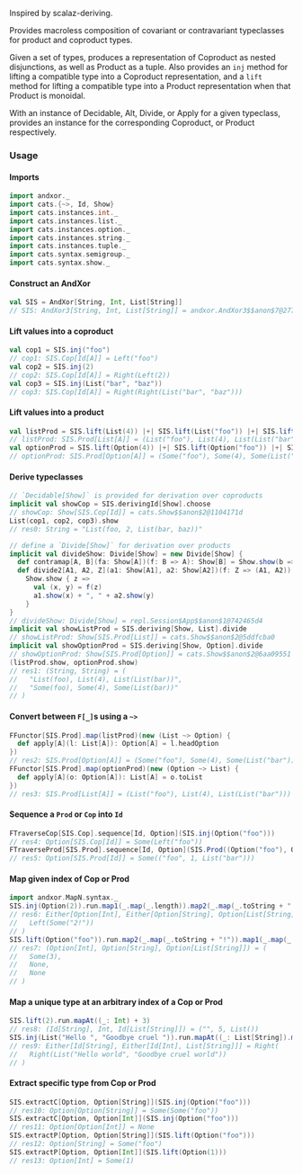 Inspired by scalaz-deriving.

Provides macroless composition of covariant or contravariant
typeclasses for product and coproduct types.

Given a set of types, produces a representation of Coproduct as nested disjunctions,
as well as Product as a tuple. Also provides an `inj` method for lifting a compatible type
into a Coproduct representation, and a `lift` method for lifting a compatible type
into a Product representation when that Product is monoidal.

With an instance of Decidable, Alt, Divide, or Apply for a given typeclass,
provides an instance for the corresponding Coproduct, or Product respectively.

### Usage

#### Imports

```scala
import andxor._
import cats.{~>, Id, Show}
import cats.instances.int._
import cats.instances.list._
import cats.instances.option._
import cats.instances.string._
import cats.instances.tuple._
import cats.syntax.semigroup._
import cats.syntax.show._
```

#### Construct an AndXor

```scala
val SIS = AndXor[String, Int, List[String]]
// SIS: AndXor3[String, Int, List[String]] = andxor.AndXor3$$anon$7@2777e06b
```

#### Lift values into a coproduct

```scala
val cop1 = SIS.inj("foo")
// cop1: SIS.Cop[Id[A]] = Left("foo")
val cop2 = SIS.inj(2)
// cop2: SIS.Cop[Id[A]] = Right(Left(2))
val cop3 = SIS.inj(List("bar", "baz"))
// cop3: SIS.Cop[Id[A]] = Right(Right(List("bar", "baz")))
```

#### Lift values into a product

```scala
val listProd = SIS.lift(List(4)) |+| SIS.lift(List("foo")) |+| SIS.lift(List(List("bar")))
// listProd: SIS.Prod[List[A]] = (List("foo"), List(4), List(List("bar")))
val optionProd = SIS.lift(Option(4)) |+| SIS.lift(Option("foo")) |+| SIS.lift(Option(List("bar")))
// optionProd: SIS.Prod[Option[A]] = (Some("foo"), Some(4), Some(List("bar")))
```

#### Derive typeclasses

```scala
// `Decidable[Show]` is provided for derivation over coproducts
implicit val showCop = SIS.derivingId[Show].choose
// showCop: Show[SIS.Cop[Id]] = cats.Show$$anon$2@1104171d
List(cop1, cop2, cop3).show
// res0: String = "List(foo, 2, List(bar, baz))"

// define a `Divide[Show]` for derivation over products
implicit val divideShow: Divide[Show] = new Divide[Show] {
  def contramap[A, B](fa: Show[A])(f: B => A): Show[B] = Show.show(b => fa.show(f(b)))
  def divide2[A1, A2, Z](a1: Show[A1], a2: Show[A2])(f: Z => (A1, A2)): Show[Z] =
    Show.show { z =>
      val (x, y) = f(z)
      a1.show(x) + ", " + a2.show(y)
    }
}
// divideShow: Divide[Show] = repl.Session$App$$anon$1@742465d4
implicit val showListProd = SIS.deriving[Show, List].divide
// showListProd: Show[SIS.Prod[List]] = cats.Show$$anon$2@5ddfcba0
implicit val showOptionProd = SIS.deriving[Show, Option].divide
// showOptionProd: Show[SIS.Prod[Option]] = cats.Show$$anon$2@6aa09551
(listProd.show, optionProd.show)
// res1: (String, String) = (
//   "List(foo), List(4), List(List(bar))",
//   "Some(foo), Some(4), Some(List(bar))"
// )
```

#### Convert between `F[_]`s using a `~>`

```scala
FFunctor[SIS.Prod].map(listProd)(new (List ~> Option) {
  def apply[A](l: List[A]): Option[A] = l.headOption
})
// res2: SIS.Prod[Option[A]] = (Some("foo"), Some(4), Some(List("bar")))
FFunctor[SIS.Prod].map(optionProd)(new (Option ~> List) {
  def apply[A](o: Option[A]): List[A] = o.toList
})
// res3: SIS.Prod[List[A]] = (List("foo"), List(4), List(List("bar")))
```

#### Sequence a `Prod` or `Cop` into `Id`

```scala
FTraverseCop[SIS.Cop].sequence[Id, Option](SIS.inj(Option("foo")))
// res4: Option[SIS.Cop[Id]] = Some(Left("foo"))
FTraverseProd[SIS.Prod].sequence[Id, Option](SIS.Prod((Option("foo"), Option(1), Option(List("bar")))))
// res5: Option[SIS.Prod[Id]] = Some(("foo", 1, List("bar")))
```

#### Map given index of Cop or Prod

```scala
import andxor.MapN.syntax._
SIS.inj(Option(2)).run.map1(_.map(_.length)).map2(_.map(_.toString + "!"))
// res6: Either[Option[Int], Either[Option[String], Option[List[String]]]] = Right(
//   Left(Some("2!"))
// )
SIS.lift(Option("foo")).run.map2(_.map(_.toString + "!")).map1(_.map(_.length))
// res7: (Option[Int], Option[String], Option[List[String]]) = (
//   Some(3),
//   None,
//   None
// )
```

#### Map a unique type at an arbitrary index of a Cop or Prod

```scala
SIS.lift(2).run.mapAt((_: Int) + 3)
// res8: (Id[String], Int, Id[List[String]]) = ("", 5, List())
SIS.inj(List("Hello ", "Goodbye cruel ")).run.mapAt((_: List[String]).map(_ + "world"))
// res9: Either[Id[String], Either[Id[Int], List[String]]] = Right(
//   Right(List("Hello world", "Goodbye cruel world"))
// )
```

#### Extract specific type from Cop or Prod

```scala
SIS.extractC[Option, Option[String]](SIS.inj(Option("foo")))
// res10: Option[Option[String]] = Some(Some("foo"))
SIS.extractC[Option, Option[Int]](SIS.inj(Option("foo")))
// res11: Option[Option[Int]] = None
SIS.extractP[Option, Option[String]](SIS.lift(Option("foo")))
// res12: Option[String] = Some("foo")
SIS.extractP[Option, Option[Int]](SIS.lift(Option(1)))
// res13: Option[Int] = Some(1)
```
